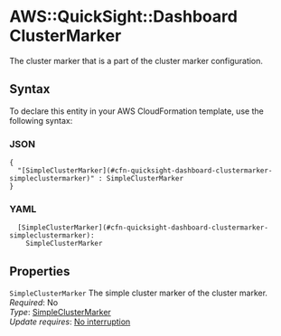 # AWS::QuickSight::Dashboard ClusterMarker<a name="aws-properties-quicksight-dashboard-clustermarker"></a>

The cluster marker that is a part of the cluster marker configuration\.

## Syntax<a name="aws-properties-quicksight-dashboard-clustermarker-syntax"></a>

To declare this entity in your AWS CloudFormation template, use the following syntax:

### JSON<a name="aws-properties-quicksight-dashboard-clustermarker-syntax.json"></a>

```
{
  "[SimpleClusterMarker](#cfn-quicksight-dashboard-clustermarker-simpleclustermarker)" : SimpleClusterMarker
}
```

### YAML<a name="aws-properties-quicksight-dashboard-clustermarker-syntax.yaml"></a>

```
  [SimpleClusterMarker](#cfn-quicksight-dashboard-clustermarker-simpleclustermarker): 
    SimpleClusterMarker
```

## Properties<a name="aws-properties-quicksight-dashboard-clustermarker-properties"></a>

`SimpleClusterMarker`  <a name="cfn-quicksight-dashboard-clustermarker-simpleclustermarker"></a>
The simple cluster marker of the cluster marker\.  
*Required*: No  
*Type*: [SimpleClusterMarker](aws-properties-quicksight-dashboard-simpleclustermarker.md)  
*Update requires*: [No interruption](https://docs.aws.amazon.com/AWSCloudFormation/latest/UserGuide/using-cfn-updating-stacks-update-behaviors.html#update-no-interrupt)